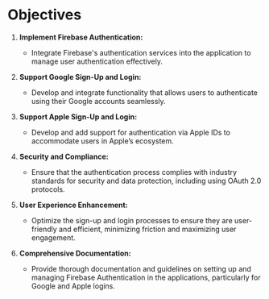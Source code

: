 # Objectives

1. **Implement Firebase Authentication:**
   - Integrate Firebase's authentication services into the application to manage user authentication effectively.

2. **Support Google Sign-Up and Login:**
   - Develop and integrate functionality that allows users to authenticate using their Google accounts seamlessly.

3. **Support Apple Sign-Up and Login:**
   - Develop and add support for authentication via Apple IDs to accommodate users in Apple’s ecosystem.

4. **Security and Compliance:**
   - Ensure that the authentication process complies with industry standards for security and data protection, including using OAuth 2.0 protocols.

5. **User Experience Enhancement:**
   - Optimize the sign-up and login processes to ensure they are user-friendly and efficient, minimizing friction and maximizing user engagement.

6. **Comprehensive Documentation:**
   - Provide thorough documentation and guidelines on setting up and managing Firebase Authentication in the applications, particularly for Google and Apple logins.